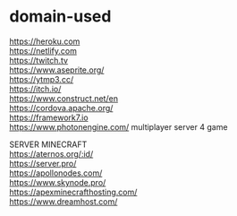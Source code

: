 # domain-used
https://heroku.com    
https://netlify.com    
https://twitch.tv    
https://www.aseprite.org/    
https://ytmp3.cc/    
https://itch.io/    
https://www.construct.net/en    
https://cordova.apache.org/    
https://framework7.io    
https://www.photonengine.com/ multiplayer server 4 game    
    
SERVER MINECRAFT    
https://aternos.org/:id/    
https://server.pro/    
https://apollonodes.com/    
https://www.skynode.pro/    
https://apexminecrafthosting.com/    
https://www.dreamhost.com/    
    
    
    
    
    
    
